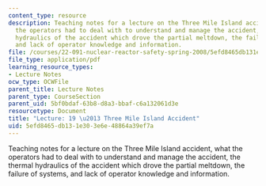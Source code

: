 ```yaml
---
content_type: resource
description: Teaching notes for a lecture on the Three Mile Island accident, what
  the operators had to deal with to understand and manage the accident, the thermal
  hydraulics of the accident which drove the partial meltdown, the failure of systems,
  and lack of operator knowledge and information.
file: /courses/22-091-nuclear-reactor-safety-spring-2008/5efd8465db131e303e6e48864a39ef7a_MIT22_091S08_lec19note.pdf
file_type: application/pdf
learning_resource_types:
- Lecture Notes
ocw_type: OCWFile
parent_title: Lecture Notes
parent_type: CourseSection
parent_uid: 5bf0bdaf-63b8-d8a3-bbaf-c6a132061d3e
resourcetype: Document
title: "Lecture: 19 \u2013 Three Mile Island Accident"
uid: 5efd8465-db13-1e30-3e6e-48864a39ef7a
---
```

Teaching notes for a lecture on the Three Mile Island accident, what the operators had to deal with to understand and manage the accident, the thermal hydraulics of the accident which drove the partial meltdown, the failure of systems, and lack of operator knowledge and information.

